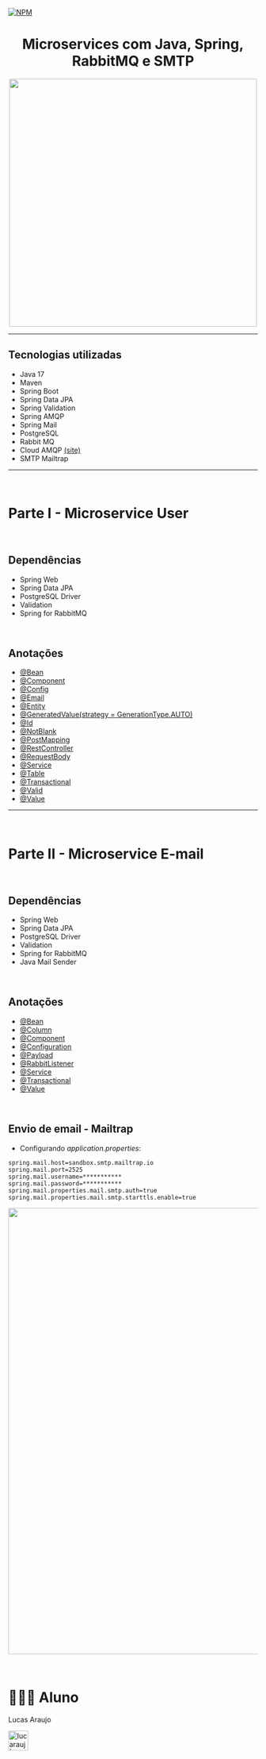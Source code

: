 [![NPM](https://img.shields.io/npm/l/react)](https://github.com/lucarauj/Microservices-com-Java-Spring-RabbitMQ-SMTP/blob/main/LICENSE)

<h1 align="center">Microservices com Java, Spring, RabbitMQ e SMTP</h1>

<p align="center"><img width="500px" src="https://raw.githubusercontent.com/lucarauj/Microservices-com-Java-Spring-RabbitMQ-SMTP/main/images/Comunica%C3%A7%C3%A3o%20ass%C3%ADncrona.png" /></p>

<hr>

## Tecnologias utilizadas

- Java 17
- Maven
- Spring Boot
- Spring Data JPA
- Spring Validation
- Spring AMQP
- Spring Mail
- PostgreSQL
- Rabbit MQ
- Cloud AMQP [(site)](https://api.cloudamqp.com/)
- SMTP Mailtrap

<hr>
<br>

# Parte I - Microservice User

<br>

## Dependências

- Spring Web
- Spring Data JPA
- PostgreSQL Driver
- Validation
- Spring for RabbitMQ

<br>

## Anotações

- [@Bean](https://github.com/lucarauj/Anotacoes-Spring-Framework)
- [@Component](https://github.com/lucarauj/Anotacoes-Spring-Framework)
- [@Config](https://github.com/lucarauj/Anotacoes-Spring-Framework)
- [@Email](https://github.com/lucarauj/Anotacoes-Spring-Framework)
- [@Entity](https://github.com/lucarauj/Anotacoes-Spring-Framework)
- [@GeneratedValue(strategy = GenerationType.AUTO)](https://github.com/lucarauj/Anotacoes-Spring-Framework)
- [@Id](https://github.com/lucarauj/Anotacoes-Spring-Framework)
- [@NotBlank](https://github.com/lucarauj/Anotacoes-Spring-Framework)
- [@PostMapping](https://github.com/lucarauj/Anotacoes-Spring-Framework)
- [@RestController](https://github.com/lucarauj/Anotacoes-Spring-Framework)
- [@RequestBody](https://github.com/lucarauj/Anotacoes-Spring-Framework)
- [@Service](https://github.com/lucarauj/Anotacoes-Spring-Framework)
- [@Table](https://github.com/lucarauj/Anotacoes-Spring-Framework)
- [@Transactional](https://github.com/lucarauj/Anotacoes-Spring-Framework)
- [@Valid](https://github.com/lucarauj/Anotacoes-Spring-Framework)
- [@Value](https://github.com/lucarauj/Anotacoes-Spring-Framework)

<hr>
<br>

# Parte II - Microservice E-mail

<br>

## Dependências

- Spring Web
- Spring Data JPA
- PostgreSQL Driver
- Validation
- Spring for RabbitMQ
- Java Mail Sender

<br>

## Anotações

- [@Bean](https://github.com/lucarauj/Anotacoes-Spring-Framework)
- [@Column](https://github.com/lucarauj/Anotacoes-Spring-Framework)
- [@Component](https://github.com/lucarauj/Anotacoes-Spring-Framework)
- [@Configuration](https://github.com/lucarauj/Anotacoes-Spring-Framework)
- [@Payload](https://github.com/lucarauj/Anotacoes-Spring-Framework)
- [@RabbitListener](https://github.com/lucarauj/Anotacoes-Spring-Framework)
- [@Service](https://github.com/lucarauj/Anotacoes-Spring-Framework)
- [@Transactional](https://github.com/lucarauj/Anotacoes-Spring-Framework)
- [@Value](https://github.com/lucarauj/Anotacoes-Spring-Framework)

<br>

## Envio de email - Mailtrap

- Configurando *application.properties*:

```
spring.mail.host=sandbox.smtp.mailtrap.io
spring.mail.port=2525
spring.mail.username=***********
spring.mail.password=***********
spring.mail.properties.mail.smtp.auth=true
spring.mail.properties.mail.smtp.starttls.enable=true
```

<p align="left"><img width="900px" src="https://raw.githubusercontent.com/lucarauj/Microservices-com-Java-Spring-RabbitMQ-SMTP/main/images/Mailtrap.png" /></p>

<br>

# 👨🏼‍🎓 Aluno

Lucas Araujo

<a href="https://www.linkedin.com/in/lucarauj"><img alt="lucarauj | LinkdeIN" width="40px" src="https://user-images.githubusercontent.com/43545812/144035037-0f415fc7-9f96-4517-a370-ccc6e78a714b.png" /></a>
